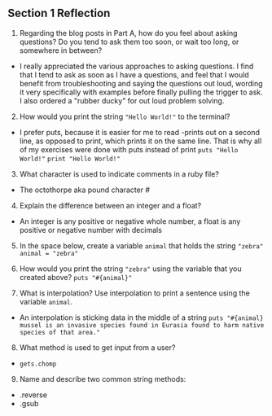 ## Section 1 Reflection

1. Regarding the blog posts in Part A, how do you feel about asking questions? Do you tend to ask them too soon, or wait too long, or somewhere in between?
* I really appreciated the various approaches to asking questions. I find that I tend to ask as soon as I have a questions, and feel that I would benefit from troubleshooting and saying the questions out loud, wording it very specifically with examples before finally pulling the trigger to ask. I also ordered a "rubber ducky" for out loud problem solving.

2. How would you print the string `"Hello World!"` to the terminal?
* I prefer puts, because it is easier for me to read -prints out on a second line, as opposed to print, which prints it on the same line. That is why all of my exercises were done with puts instead of print
 `puts "Hello World!"`
 `print "Hello World!"`

3. What character is used to indicate comments in a ruby file?
* The octothorpe aka pound character #

4. Explain the difference between an integer and a float?
* An integer is any positive or negative whole number, a float is any positive or negative number with decimals

5. In the space below, create a variable `animal` that holds the string `"zebra"`
`animal = "zebra"`

6. How would you print the string `"zebra"` using the variable that you created above?
`puts "#{animal}"`

7. What is interpolation? Use interpolation to print a sentence using the variable `animal`.
* An interpolation is sticking data in the middle of a string
`puts "#{animal} mussel is an invasive species found in Eurasia found to harm native species of that area."`

8. What method is used to get input from a user?
* `gets.chomp`

9. Name and describe two common string methods:
* .reverse
* .gsub
